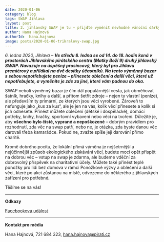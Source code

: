 ```yaml
---
date: 2020-01-06
category: blog
tags: SWAP Jihlava
layout: post
title: 2. jihlavský SWAP je tu – přijďte vyměnit nevhodné vánoční dárky za nové
author: Hana Hajnová
authorId:  hana.hajnova
image: posts/2020-01-06-trikralovy-swap.jpg
---
```


*6. ledna 2020, Jihlava* – ***Ve středu 8. ledna se od 14. do 18. hodin koná v prostorách Jihlavského pirátského centra (Matky Boží 9) druhý jihlavský SWAP. Navazuje na úspěšný prosincový, který byl pro Jihlavu premiérový a přilákal na dvě desítky účastníků. Na tento výměnný bazar s sebou nepotřebujete peníze – přinesete oblečení a další věci, které už nepotřebujete, a vyměníte je zde za jiné, které vám padnou do oka.*** 

SWAP neboli výměnný bazar je čím dál populárnější cesta, jak obměňovat šatník, hračky, knihy a další, a přitom šetřit zdroje – nejen ty vlastní (peníze), ale především ty primární, ze kterých jsou věci vyrobené. Zároveň to nefunguje jako „kus za kus“, ale je jen na vás, kolik věcí přinesete a kolik si jich odnesete. Přinést můžete oblečení (dětské i dospělácké), domácí potřeby, knihy, hračky, sportovní vybavení nebo věci na tvoření. Důležité je, aby **všechno bylo čisté, vyprané a nepoškozené** – dobrým pravidlem pro rozhodnutí, zda věc na swap patří, nebo ne, je otázka, zda byste danou věc darovali třeba kamarádce. Pokud ne, zvažte spíše její darování přímo charitě.  

Kromě dobrého pocitu, že lokální přímá výměna je nejšetrnější a nejúčinnější způsob ekologického získávání věcí, budete moci opět přispět na dobrou věc – vstup na swap je zdarma, ale budeme vděční za dobrovolný příspěvek na charitativní účely. Můžete také přinést teplé ponožky pro lidi bez domova v rámci Ponožkové výzvy a oblečení a další věci, které po akci zůstanou na místě, odvezeme do některého z jihlavských zařízení pro potřebné. 

Těšíme se na vás!
 

---

**Odkazy**

[Facebooková událost](https://www.facebook.com/events/776636109478887/)

---

**Kontakt pro média**

Hana Hajnová, 721 684 323, <hana.hajnova@pirati.cz>
